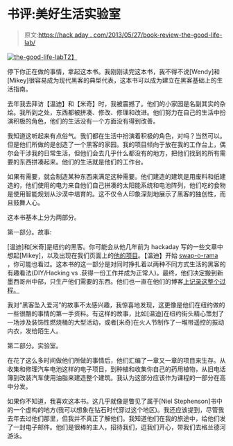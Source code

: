 # 书评:美好生活实验室

> 原文:[https://hack aday . com/2013/05/27/book-review-the-good-life-lab/](https://hackaday.com/2013/05/27/book-review-the-good-life-lab/)

[![the-good-life-lab](../Images/5ffed9afa96578bc29a70115b708b050.png)T2】](http://hackaday.com/wp-content/uploads/2013/05/the-good-life-lab.jpg)

停下你正在做的事情，拿起这本书。我刚刚读完这本书，我不得不说[Wendy]和[Mikey]很容易成为现代黑客的典型代表，这本书可以成为建立在黑客基础上的生活指南。

去年我去拜访【温迪】和【米奇】时，我被震撼了。他们的小家园是名副其实的杂烩。我所到之处，东西都被拼凑、修改、修理和改进。他们努力在自己的生活中扮演积极的角色，他们的生活没有一个方面没有得到改善。

我知道这听起来有点俗气。我们都在生活中扮演着积极的角色，对吗？当然可以。但是他们所做的是创造了一个黑客的家园。我的项目倾向于放在我的工作台上，偶尔会干涉我的日常生活，但他们会去几乎什么都没有的地方，把他们找到的所有需要的东西拼凑起来。他们的生活就是他们的工作台。

如果有需要，就会制造某种东西来满足这种需要。他们建造的建筑是用废料和纸建造的，他们使用的电力来自他们自己拼凑的太阳能系统和电池阵列，他们吃的食物是使用智能规划从沙漠中培育的。这不仅令人印象深刻地展示了黑客的独创性，而且鼓舞人心。

这本书基本上分为两部分。

第一部分。故事:

[温迪]和[米奇]是纽约的黑客。你可能会从他几年前为 hackaday 写的一些文章中想起[Mikey]，以及出现在我们页面上的[他的项目](http://hackaday.com/page/2/?s=sklar)。【温迪】开始 [swap-o-rama](http://www.swaporamarama.org/) ，你可能也看过。这本书的这一部分是对同时挣扎着以两种不同方式生活的黑客的有趣看法(DIY/Hacking vs .获得一份工作并成为正常人)。最终，他们决定搬到新墨西哥州中部，只生产他们需要的东西。他们也一直在他们的博客[上记录这整个过程。](http://blog.holyscraphotsprings.com/)

我对“黑客坠入爱河”的故事不太感兴趣，我惊喜地发现，这更像是他们在纽约做的一些很酷的事情的第一手资料。有这样的故事，比如[温迪]在纽约街头精心策划了一场涉及装饰性燃烧桶的大型活动，或者[米奇]在火人节制作了一堆带遥控的振动内衣，发给陌生人。

第二部分。实验室。

在花了这么多时间做他们所做的事情后，他们汇编了一章又一章的项目来生存。从收集和修理汽车电池这样的电子项目，到种植和收集你自己的药用植物，从旧电话簿到改装汽车使用油脂来建造整个建筑。我认为这部分应该作为课程的一部分在高中分发。

如果你不知道，我喜欢这本书。这几乎就像是瞥见了属于[Niel Stephenson]书中的一个虚构的地方(我可以想象在钻石时代穿过这个地区)。我还应该提到，尽管我去年去过他们那里，但我并不真正了解他们。我知道他们在我的旅途中，给他们发了一封电子邮件。他们是很棒的主人，招待我们，逗我们开心，带我们去格兰德河游泳。